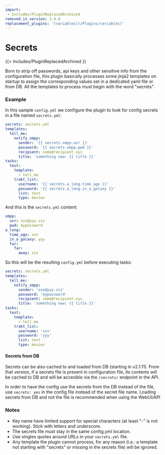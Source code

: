 ```yaml
---
import:
 - Includes/PluginReplacedArchived
removed_in_version: 2.9.0
replacement_plugins: '[variables](/Plugins/variables)'
---
```

# Secrets
{{> Includes/PluginReplacedArchived }}

Born to strip off passwords, api keys and other sensitive info from the configuration file, this plugin basically processes some jinja2 templates on startup to assign the corresponding values set in a dedicated yaml file or from DB.
All the templates to process must begin with the word "secrets".

### Example
In this sample `config.yml` we configure the plugin to look for config secrets in a file named `secrets.yml`:

```yaml
secrets: secrets.yml
templates:
  tell_me:
    notify_xmpp:
      sender: '{{ secrets.xmpp.usr }}'
      password: '{{ secrets.xmpp.pwd }}'
      recipient: some@recipient.xyz
      title: 'something new: {{ title }}'
tasks:
  test:
    template:
      - tell_me
    trakt_list:
      username: '{{ secrets.a_long.time_ago }}'
      password: '{{ secrets.a_long.in_a_galaxy }}'
      list: test
      type: movies
```

And this is the `secrets.yml` content:

```yaml
xmpp:
  usr: xxx@yyy.zzz
  pwd: mypassword
a_long:
  time_ago: xxx
  in_a_galaxy: yyy
  far:
    far:
      away: zzz
```

So this will be the resulting `config.yml` before executing tasks:

```yaml
secrets: secrets.yml
templates:
  tell_me:
    notify_xmpp:
      sender: 'xxx@yyy.zzz'
      password: 'mypassword'
      recipient: some@recipient.xyz
      title: 'something new: {{ title }}'
tasks:
  test:
    template:
      - tell_me
    trakt_list:
      username: 'xxx'
      password: 'yyy'
      list: test
      type: movies
```
#### Secrets from DB
Secrets can be also cached to and loaded from DB (starting in v2.1.11). From that version, if a secrets file is present in configuration file, its contents will be cached to DB and will be accesible via the `/secrets/` endpoint in the API.

In order to have the config use the secrets from the DB instead of the file, use `secrets: yes` in the config file instead of the secret file name. Loading secrets from DB and not the file is recommended when using the WebUI/API

### Notes
- Key name have limited support for special characters (at least "-" is not working). Stick with letters and underscore.
- The secrets file must stay in the same config.yml location.
- Use singles quotes around URLs in your `secrets.yml` file.
- Any template the plugin cannot process, for any reason (i.e.: a template not starting with "secrets" or missing in the secrets file) will be ignored.
